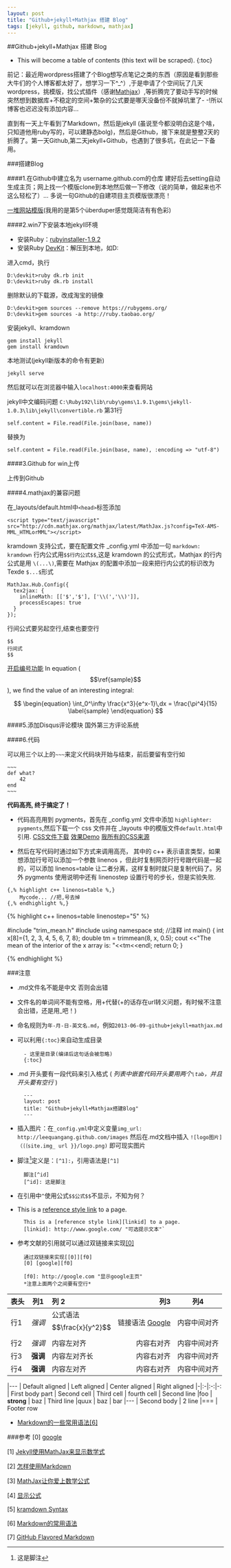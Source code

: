 ```yaml
---
layout: post
title: "Github+jekyll+Mathjax 搭建 Blog"
tags: [jekyll, github, markdown, mathjax]
---
```



##Github+jekyll+Mathjax 搭建 Blog

- This will become a table of contents (this text will be scraped).
{:toc}

前记：最近用wordpress搭建了个Blog想写点笔记之类的东西（原因是看到那些大牛们的个人博客都太好了，想学习一下^_^）,于是申请了个空间玩了几天wordpress，挑模版，找公式插件（感谢[Mathjax](http://mathjax.com)）,等折腾完了要动手写的时候突然想到数据库+不稳定的空间+繁杂的公式要是哪天没备份不就掉坑里了- -!所以博客也迟迟没有添加内容...


直到有一天上午看到了Markdown，然后是jekyll (虽说至今都没明白这是个啥，只知道他用ruby写的，可以建静态bolg)，然后是Github，接下来就是整整2天的折腾了。第一天Github,第二天jekyll+Github，也遇到了很多坑，在此记一下备用。

###搭建Blog

####1.在Github中建立名为 username.github.com的仓库
建好后去setting自动生成主页；网上找一个模版clone到本地然后做一下修改（说的简单，做起来也不这么轻松了）...
多说一句Github的自建项目主页模版很漂亮！

[一堆网站模版](https://github.com/mojombo/jekyll/wiki/Sites)(我用的是第5个überduper感觉既简洁有有色彩)

####2.win7下安装本地jekyll环境
- 安装Ruby：[rubyinstaller-1.9.2](http://rubyinstaller.org/downloads/)
- 安装Ruby [DevKit](http://cloud.github.com/downloads/oneclick/rubyinstaller/DevKit-tdm-32-4.5.2-20111229-1559-sfx.exe)：解压到本地，如D:

进入cmd，执行

    D:\devkit>ruby dk.rb init
    D:\devkit>ruby dk.rb install

删除默认的下载源，改成淘宝的镜像

    D:\devkit>gem sources --remove https://rubygems.org/
    D:\devkit>gem sources -a http://ruby.taobao.org/

安装jekyll、kramdown

    gem install jekyll
    gem install kramdown

本地测试(jekyll新版本的命令有更新)

    jekyll serve

然后就可以在浏览器中输入`localhost:4000`来查看网站

jekyll中文编码问题 `C:\Ruby192\lib\ruby\gems\1.9.1\gems\jekyll-1.0.3\lib\jekyll\convertible.rb` 第31行

    self.content = File.read(File.join(base, name))

替换为

    self.content = File.read(File.join(base, name), :encoding => "utf-8")

####3.Github for win上传

上传到Github

####4.mathjax的兼容问题

在_layouts/default.html中`<head>`标签添加

    <script type="text/javascript" src="http://cdn.mathjax.org/mathjax/latest/MathJax.js?config=TeX-AMS-MML_HTMLorMML"></script>

kramdown 支持公式，要在配置文件 _config.yml 中添加一句 `markdown:  kramdown`
行内公式用`$$行内公式$$`,这是 kramdown 的公式形式，Mathjax 的行内公式是用 `\(...\)`,需要在 Mathjax 的配置中添加一段来把行内公式的标识改为 Texde `$...$`形式

~~~
MathJax.Hub.Config({
  tex2jax: {
    inlineMath: [['$','$'], ['\\(','\\)']],
    processEscapes: true
  }
});
~~~

行间公式要另起空行,结束也要空行

    $$
    行间式
    $$

[开启编号功能](3)
In equation ($$\ref{sample}$$), we find the value of an interesting integral:

$$
\begin{equation}
  \int_0^\infty \frac{x^3}{e^x-1}\,dx = \frac{\pi^4}{15}
  \label{sample}
\end{equation}
$$

####5.添加Disqus评论模块
国外第三方评论系统

####6.代码

可以用三个以上的`~~~`来定义代码块开始与结束，前后要留有空行如

    ~~~
    def what?
        42
    end
    ~~~

**代码高亮, 终于搞定了！**

- 代码高亮用到 pygments，首先在 _config.yml 文件中添加 `highlighter: pygments`,然后下载一个 css 文件并在 _layouts 中的模版文件`default.html`中引用. [CSS文件下载](https://github.com/richleland/pygments-css)  [效果Demo](http://pygments.org/demo/657928/) [我所有的CSS来源](https://github.com/mojombo/tpw/blob/master/css/syntax.css)

    <link rel="stylesheet" type="text/css" href="/css/pygments.css" />

- 然后在写代码时通过如下方式来调用高亮， 其中的 c++ 表示语言类型，如果想添加行号可以添加一个参数 linenos ，但此时复制网页时行号跟代码是一起的，可以添加 linenos=table 让二者分离，这样复制时就只是复制代码了。另外 pygments 使用说明中还有 linenostep 设置行号的步长，但是实验失败. 

~~~~
{,% highlight c++ linenos=table %,}
	Mycode... //把,号去掉
{,% endhighlight %,}
~~~~

{% highlight c++ linenos=table linenostep="5" %}

#include "trim_mean.h"
#include <iostream>
using namespace std;
//注释
int main()
{
  int x[8]={1, 2, 3, 4, 5, 6, 7, 8};
  double tm = trimmean<int>(8, x, 0.5);
  cout <<"The mean of the interior of the x array is: "<<tm<<endl;
  return 0;
}

{% endhighlight %}

###注意 

- .md文件名不能是中文 否则会出错
- 文件名的单词间不能有空格，用+代替(+的话存在url转义问题，有时候不注意会出错，还是用_吧！)
- 命名规则为`年-月-日-英文名.md`，例如`2013-06-09-github+jekyll+mathjax.md`
- 可以利用`{:toc}`来自动生成目录

		- 这里是目录(编译后这句话会被忽略)
		{:toc}

- .md 开头要有一段代码来引入格式 ( *列表中嵌套代码开头要用两个`\tab`，并且开头要有空行* )

		---
		layout: post
		title: "Github+jekyll+Mathjax搭建Blog"
		---


- 插入图片：在`_config.yml`中定义变量`img_url: http://leequangang.github.com/images` 然后在.md文档中插入
`![logo图片]（｛｛site.img_ url }}/logo.png)` 即可现实图片

- 脚注[^id]定义是：`[^1]:`，引用语法是`[^1]`

		脚注[^id]
		[^id]: 这是脚注

- 在引用中`^`使用公式`$$公式$$`不显示，不知为何？

- This is a [reference style link][linkid] to a page. 

		This is a [reference style link][linkid] to a page.
		[linkid]: http://www.google.com/ "可选提示文本"`
- 参考文献的引用就可以通过双链接来实现[[0]][f0]

		通过双链接来实现[[0]][f0]
		[0] [google][f0]

		[f0]: http://google.com "显示google主页"
		*注意上面两个之间要有空行*

表头      | 列1        | 列 2               |  列3        | 列4
----------|------------|:-------------------|------------:|:--------------:
行1       | *强调*     | 公式语法 $$\frac{x}{y^2}$$ | 链接语法 [Google](http://www.google.com.cn)  | 内容中间对齐
行2       | _强调_     | 内容左对齐         | 内容右对齐  | 内容中间对齐
行3       | **强调**   | 内容左对齐长       | 内容右对齐  | 内容中间对齐
行4       | __强调__   | 内容左对齐         | 内容右对齐  | 内容中间对齐


|---
| Default aligned | Left aligned | Center aligned | Right aligned
|-|:-|:-:|-:
| First body part | Second cell | Third cell | fourth cell
| Second line |foo | **strong** | baz
| Third line |quux | baz | bar
|---
| Second body
| 2 line
|===
| Footer row

- [Markdown的一些常用语法[6]](http://hawstein.com/posts/markdown-syntax.html)


###参考
[0] [google][f0]

[f0]: http://google.com "显示google主页"

[1] [Jekyll使用MathJax来显示数学式](http://cyukang.com/2013/03/03/try-mathjax.html "显示公式")

[2] [怎样使用Markdown](http://www.ituring.com.cn/article/23)

[3] [MathJax让你爱上数学公式](http://zhiqiang.org/blog/it/mathjax-make-mathematics-beautiful.html)

[4] [显示公式](http://liuhongjiang.github.io/tech/blog/2012/11/21/math/)

[5] [kramdown Syntax](http://kramdown.rubyforge.org/syntax.html)

[6] [Markdown的常用语法](http://hawstein.com/posts/markdown-syntax.html)

[7] [GitHub Flavored Markdown](https://help.github.com/articles/github-flavored-markdown)

[linkid]: http://www.google.com/ "可选提示文本"
[^id]: 这是脚注